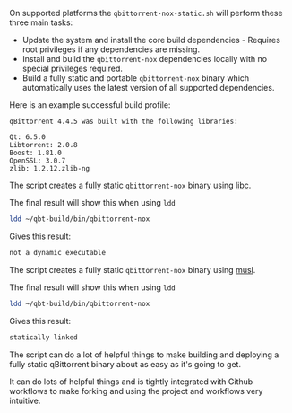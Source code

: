 On supported platforms the `qbittorrent-nox-static.sh` will perform these three main tasks:

-   Update the system and install the core build dependencies - Requires root privileges if any dependencies are missing.
-   Install and build the `qbittorrent-nox` dependencies locally with no special privileges required.
-   Build a fully static and portable `qbittorrent-nox` binary which automatically uses the latest version of all supported dependencies.

Here is an example successful build profile:

```none
qBittorrent 4.4.5 was built with the following libraries:

Qt: 6.5.0
Libtorrent: 2.0.8
Boost: 1.81.0
OpenSSL: 3.0.7
zlib: 1.2.12.zlib-ng
```

<!-- tabs:start -->

<!-- tab: Debian and Ubuntu Linux -->

The script creates a fully static `qbittorrent-nox` binary using [libc](https://www.gnu.org/software/libc/).

The final result will show this when using `ldd`

```bash
ldd ~/qbt-build/bin/qbittorrent-nox
```

Gives this result:

```bash
not a dynamic executable
```

<!-- tab:Alpine Linux -->

The script creates a fully static `qbittorrent-nox` binary using [musl](https://wiki.musl-libc.org/).

The final result will show this when using `ldd`

```bash
ldd ~/qbt-build/bin/qbittorrent-nox
```

Gives this result:

```bash
statically linked
```

<!-- tabs:end -->

The script can do a lot of helpful things to make building and deploying a fully static qBittorrent binary about as easy as it's going to get.

It can do lots of helpful things and is tightly integrated with Github workflows to make forking and using the project and workflows very intuitive.
